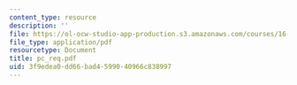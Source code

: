 ```yaml
---
content_type: resource
description: ''
file: https://ol-ocw-studio-app-production.s3.amazonaws.com/courses/16-83x-space-systems-engineering-spring-2002-spring-2003/3f9edea0dd66bad4599040966c838997_pc_req.pdf
file_type: application/pdf
resourcetype: Document
title: pc_req.pdf
uid: 3f9edea0-dd66-bad4-5990-40966c838997
---
```


